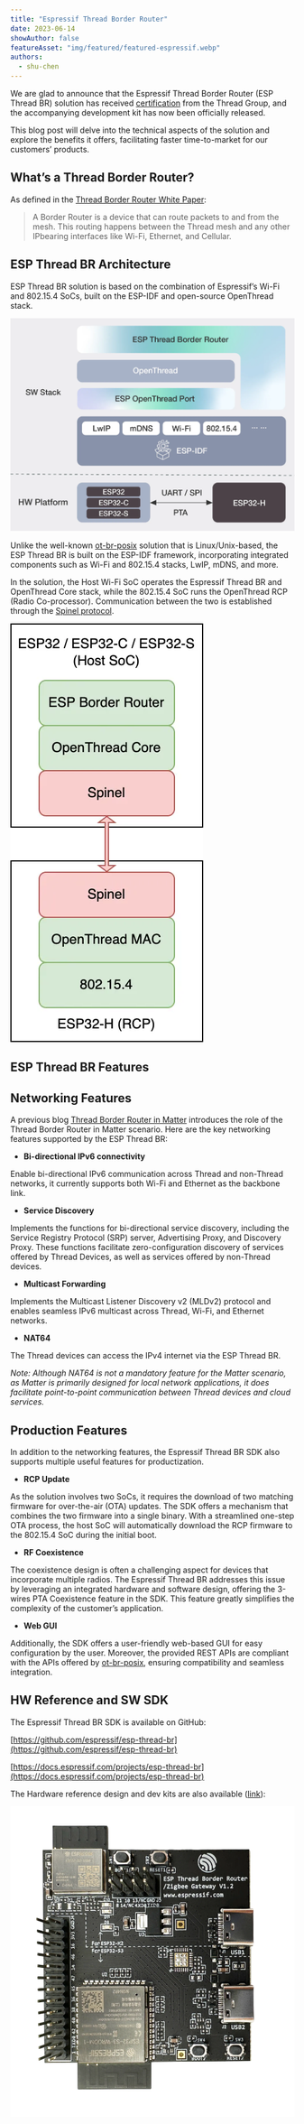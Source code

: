 ```yaml
---
title: "Espressif Thread Border Router"
date: 2023-06-14
showAuthor: false
featureAsset: "img/featured/featured-espressif.webp"
authors:
  - shu-chen
---
```

We are glad to announce that the Espressif Thread Border Router (ESP Thread BR) solution has received [certification](https://www.espressif.com/sites/default/files/Espressif%20Thread%20Border%20Router%20Thread%20V1.3%20Interoperability%20Certification_0.pdf) from the Thread Group, and the accompanying development kit has now been officially released.

This blog post will delve into the technical aspects of the solution and explore the benefits it offers, facilitating faster time-to-market for our customers’ products.

## What’s a Thread Border Router?

As defined in the [Thread Border Router White Paper](https://www.threadgroup.org/Portals/0/documents/support/ThreadBorderRouterWhitePaper_07192022_4001_1.pdf):

> A Border Router is a device that can route packets to and from the mesh. This routing happens between the Thread mesh and any other IPbearing interfaces like Wi-Fi, Ethernet, and Cellular.

## ESP Thread BR Architecture

ESP Thread BR solution is based on the combination of Espressif’s Wi-Fi and 802.15.4 SoCs, built on the ESP-IDF and open-source OpenThread stack.

![](img/espressif-1.webp)

Unlike the well-known [ot-br-posix](https://github.com/openthread/ot-br-posix) solution that is Linux/Unix-based, the ESP Thread BR is built on the ESP-IDF framework, incorporating integrated components such as Wi-Fi and 802.15.4 stacks, LwIP, mDNS, and more.

In the solution, the Host Wi-Fi SoC operates the Espressif Thread BR and OpenThread Core stack, while the 802.15.4 SoC runs the OpenThread RCP (Radio Co-processor). Communication between the two is established through the [Spinel protocol](https://openthread.io/platforms/co-processor#spinel_protocol).

![](img/espressif-2.webp)

## ESP Thread BR Features

## Networking Features

A previous blog [Thread Border Router in Matter](/matter-thread-border-router-in-matter-240838dc4779) introduces the role of the Thread Border Router in Matter scenario. Here are the key networking features supported by the ESP Thread BR:

- __Bi-directional IPv6 connectivity__ 

Enable bi-directional IPv6 communication across Thread and non-Thread networks, it currently supports both Wi-Fi and Ethernet as the backbone link.

- __Service Discovery__ 

Implements the functions for bi-directional service discovery, including the Service Registry Protocol (SRP) server, Advertising Proxy, and Discovery Proxy. These functions facilitate zero-configuration discovery of services offered by Thread Devices, as well as services offered by non-Thread devices.

- __Multicast Forwarding__ 

Implements the Multicast Listener Discovery v2 (MLDv2) protocol and enables seamless IPv6 multicast across Thread, Wi-Fi, and Ethernet networks.

- __NAT64__ 

The Thread devices can access the IPv4 internet via the ESP Thread BR.

*Note: Although NAT64 is not a mandatory feature for the Matter scenario, as Matter is primarily designed for local network applications, it does facilitate point-to-point communication between Thread devices and cloud services.*

## Production Features

In addition to the networking features, the Espressif Thread BR SDK also supports multiple useful features for productization.

- __RCP Update__ 

As the solution involves two SoCs, it requires the download of two matching firmware for over-the-air (OTA) updates. The SDK offers a mechanism that combines the two firmware into a single binary. With a streamlined one-step OTA process, the host SoC will automatically download the RCP firmware to the 802.15.4 SoC during the initial boot.

- __RF Coexistence__

The coexistence design is often a challenging aspect for devices that incorporate multiple radios. The Espressif Thread BR addresses this issue by leveraging an integrated hardware and software design, offering the 3-wires PTA Coexistence feature in the SDK. This feature greatly simplifies the complexity of the customer’s application.

- __Web GUI__

Additionally, the SDK offers a user-friendly web-based GUI for easy configuration by the user. Moreover, the provided REST APIs are compliant with the APIs offered by [ot-br-posix](https://github.com/openthread/ot-br-posix), ensuring compatibility and seamless integration.

## HW Reference and SW SDK

The Espressif Thread BR SDK is available on GitHub:

[https://github.com/espressif/esp-thread-br](https://github.com/espressif/esp-thread-br)

[https://docs.espressif.com/projects/esp-thread-br](https://docs.espressif.com/projects/esp-thread-br)

The Hardware reference design and dev kits are also available ([link](https://www.aliexpress.com/item/1005005688193617.html?spm=5261.ProductManageOnline.0.0.56162ddbyxG7Gb)):

![](img/espressif-3.webp)
